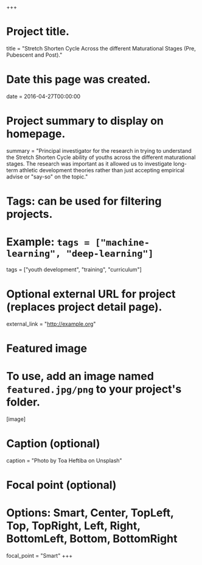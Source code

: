 +++
# Project title.
title = "Stretch Shorten Cycle Across the different Maturational Stages (Pre, Pubescent and Post)."

# Date this page was created.
date = 2016-04-27T00:00:00

# Project summary to display on homepage.
summary = "Principal investigator for the research in trying to understand the Stretch Shorten Cycle ability of youths across the different maturational stages. The research was important as it allowed us to investigate long-term athletic development theories rather than just accepting empirical advise or "say-so" on the topic."

# Tags: can be used for filtering projects.
# Example: `tags = ["machine-learning", "deep-learning"]`
tags = ["youth development", "training", "curriculum"]

# Optional external URL for project (replaces project detail page).
external_link = "http://example.org"

# Featured image
# To use, add an image named `featured.jpg/png` to your project's folder. 
[image]
  # Caption (optional)
  caption = "Photo by Toa Heftiba on Unsplash"

  # Focal point (optional)
  # Options: Smart, Center, TopLeft, Top, TopRight, Left, Right, BottomLeft, Bottom, BottomRight
  focal_point = "Smart"
+++
